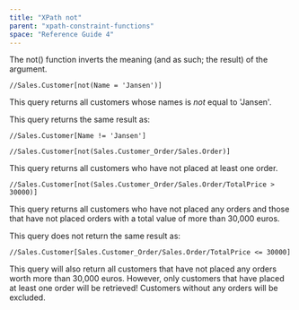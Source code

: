 ```yaml
---
title: "XPath not"
parent: "xpath-constraint-functions"
space: "Reference Guide 4"
---
```

The not() function inverts the meaning (and as such; the result) of the argument.

```
//Sales.Customer[not(Name = 'Jansen')]

```

This query returns all customers whose names is _not_ equal to 'Jansen'.

This query returns the same result as:

```
//Sales.Customer[Name != 'Jansen']

```

```
//Sales.Customer[not(Sales.Customer_Order/Sales.Order)]

```

This query returns all customers who have not placed at least one order.

```
//Sales.Customer[not(Sales.Customer_Order/Sales.Order/TotalPrice > 30000)]

```

This query returns all customers who have not placed any orders and those that have not placed orders with a total value of more than 30,000 euros.

This query does not return the same result as:

```
//Sales.Customer[Sales.Customer_Order/Sales.Order/TotalPrice <= 30000]

```

This query will also return all customers that have not placed any orders worth more than 30,000 euros. However, only customers that have placed at least one order will be retrieved! Customers without any orders will be excluded.


